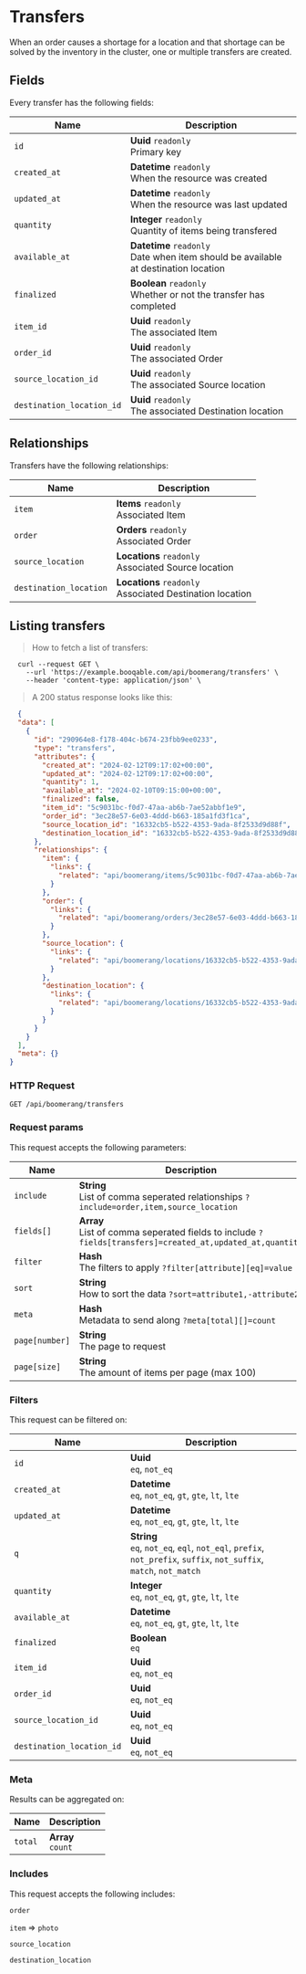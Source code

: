# Transfers

When an order causes a shortage for a location and that shortage can be solved by the inventory in the cluster, one or multiple transfers are created.

## Fields
Every transfer has the following fields:

Name | Description
-- | --
`id` | **Uuid** `readonly`<br>Primary key
`created_at` | **Datetime** `readonly`<br>When the resource was created
`updated_at` | **Datetime** `readonly`<br>When the resource was last updated
`quantity` | **Integer** `readonly`<br>Quantity of items being transfered
`available_at` | **Datetime** `readonly`<br>Date when item should be available at destination location
`finalized` | **Boolean** `readonly`<br>Whether or not the transfer has completed
`item_id` | **Uuid** `readonly`<br>The associated Item
`order_id` | **Uuid** `readonly`<br>The associated Order
`source_location_id` | **Uuid** `readonly`<br>The associated Source location
`destination_location_id` | **Uuid** `readonly`<br>The associated Destination location


## Relationships
Transfers have the following relationships:

Name | Description
-- | --
`item` | **Items** `readonly`<br>Associated Item
`order` | **Orders** `readonly`<br>Associated Order
`source_location` | **Locations** `readonly`<br>Associated Source location
`destination_location` | **Locations** `readonly`<br>Associated Destination location


## Listing transfers



> How to fetch a list of transfers:

```shell
  curl --request GET \
    --url 'https://example.booqable.com/api/boomerang/transfers' \
    --header 'content-type: application/json' \
```

> A 200 status response looks like this:

```json
  {
  "data": [
    {
      "id": "290964e8-f178-404c-b674-23fbb9ee0233",
      "type": "transfers",
      "attributes": {
        "created_at": "2024-02-12T09:17:02+00:00",
        "updated_at": "2024-02-12T09:17:02+00:00",
        "quantity": 1,
        "available_at": "2024-02-10T09:15:00+00:00",
        "finalized": false,
        "item_id": "5c9031bc-f0d7-47aa-ab6b-7ae52abbf1e9",
        "order_id": "3ec28e57-6e03-4ddd-b663-185a1fd3f1ca",
        "source_location_id": "16332cb5-b522-4353-9ada-8f2533d9d88f",
        "destination_location_id": "16332cb5-b522-4353-9ada-8f2533d9d88f"
      },
      "relationships": {
        "item": {
          "links": {
            "related": "api/boomerang/items/5c9031bc-f0d7-47aa-ab6b-7ae52abbf1e9"
          }
        },
        "order": {
          "links": {
            "related": "api/boomerang/orders/3ec28e57-6e03-4ddd-b663-185a1fd3f1ca"
          }
        },
        "source_location": {
          "links": {
            "related": "api/boomerang/locations/16332cb5-b522-4353-9ada-8f2533d9d88f"
          }
        },
        "destination_location": {
          "links": {
            "related": "api/boomerang/locations/16332cb5-b522-4353-9ada-8f2533d9d88f"
          }
        }
      }
    }
  ],
  "meta": {}
}
```

### HTTP Request

`GET /api/boomerang/transfers`

### Request params

This request accepts the following parameters:

Name | Description
-- | --
`include` | **String** <br>List of comma seperated relationships `?include=order,item,source_location`
`fields[]` | **Array** <br>List of comma seperated fields to include `?fields[transfers]=created_at,updated_at,quantity`
`filter` | **Hash** <br>The filters to apply `?filter[attribute][eq]=value`
`sort` | **String** <br>How to sort the data `?sort=attribute1,-attribute2`
`meta` | **Hash** <br>Metadata to send along `?meta[total][]=count`
`page[number]` | **String** <br>The page to request
`page[size]` | **String** <br>The amount of items per page (max 100)


### Filters

This request can be filtered on:

Name | Description
-- | --
`id` | **Uuid** <br>`eq`, `not_eq`
`created_at` | **Datetime** <br>`eq`, `not_eq`, `gt`, `gte`, `lt`, `lte`
`updated_at` | **Datetime** <br>`eq`, `not_eq`, `gt`, `gte`, `lt`, `lte`
`q` | **String** <br>`eq`, `not_eq`, `eql`, `not_eql`, `prefix`, `not_prefix`, `suffix`, `not_suffix`, `match`, `not_match`
`quantity` | **Integer** <br>`eq`, `not_eq`, `gt`, `gte`, `lt`, `lte`
`available_at` | **Datetime** <br>`eq`, `not_eq`, `gt`, `gte`, `lt`, `lte`
`finalized` | **Boolean** <br>`eq`
`item_id` | **Uuid** <br>`eq`, `not_eq`
`order_id` | **Uuid** <br>`eq`, `not_eq`
`source_location_id` | **Uuid** <br>`eq`, `not_eq`
`destination_location_id` | **Uuid** <br>`eq`, `not_eq`


### Meta

Results can be aggregated on:

Name | Description
-- | --
`total` | **Array** <br>`count`


### Includes

This request accepts the following includes:

`order`


`item` => 
`photo`




`source_location`


`destination_location`





